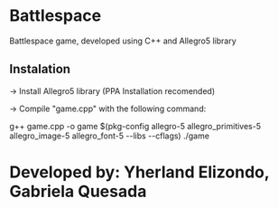
# Battlespace 
<t>Battlespace game, developed using C++ and Allegro5 library</t>

## Instalation

<t>-> Install Allegro5 library (PPA Installation recomended)</t>

<t>-> Compile "game.cpp" with the following command:</t>

<t>g++ game.cpp -o game $(pkg-config allegro-5 allegro_primitives-5 allegro_image-5 allegro_font-5 --libs --cflags)
./game<t>

 
# Developed by: Yherland Elizondo, Gabriela Quesada
